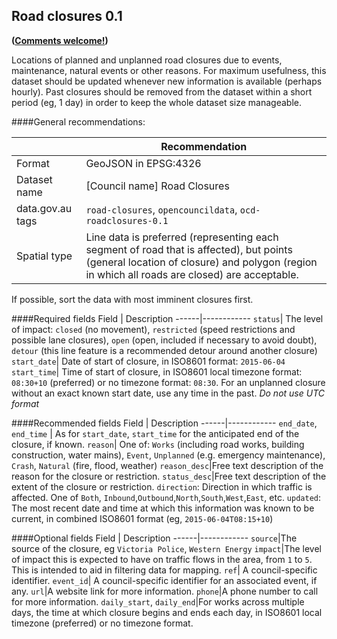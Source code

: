 ## Road closures 0.1 
**([Comments welcome!](https://github.com/okfnau/open-council-data/issues))**

Locations of planned and unplanned road closures due to events, maintenance, natural events or other reasons. For maximum usefulness, this dataset should be updated whenever new information is available (perhaps hourly). Past closures should be removed from the dataset within a short period (eg, 1 day) in order to keep the whole dataset size manageable.

####General recommendations:

&nbsp;| Recommendation
------|------------
Format| GeoJSON in EPSG:4326
Dataset name| [Council name] Road Closures
data.gov.au tags| `road-closures`, `opencouncildata`, `ocd-roadclosures-0.1`
Spatial type|Line data is preferred (representing each segment of road that is affected), but points (general location of closure) and polygon (region in which all roads are closed) are acceptable.

If possible, sort the data with most imminent closures first.



####Required fields
Field | Description
------|------------
`status`| The level of impact: `closed` (no movement), `restricted` (speed restrictions and possible lane closures), `open` (open, included if necessary to avoid doubt), `detour` (this line feature is a recommended detour around another closure)
`start_date`| Date of start of closure, in ISO8601 format: `2015-06-04`
`start_time`| Time of start of closure, in ISO8601 local timezone format: `08:30+10` (preferred) or no timezone format: `08:30`. For an unplanned closure without an exact known start date, use any time in the past. *Do not use UTC format*

####Recommended fields
Field | Description
------|------------
`end_date`, `end_time` | As for `start_date`, `start_time` for the anticipated end of the closure, if known.
`reason`| One of: `Works` (including road works, building construction, water mains), `Event`, `Unplanned` (e.g. emergency maintenance), `Crash`, `Natural` (fire, flood, weather)
`reason_desc`|Free text description of the reason for the closure or restriction.
`status_desc`|Free text description of the extent of the closure or restriction.
`direction`: Direction in which traffic is affected. One of `Both`, `Inbound`,`Outbound`,`North`,`South`,`West`,`East`, etc.
`updated`: The most recent date and time at which this information was known to be current, in combined ISO8601 format (eg, `2015-06-04T08:15+10`)

####Optional fields
Field | Description
------|------------
`source`|The source of the closure, eg `Victoria Police`, `Western Energy`
`impact`|The level of impact this is expected to have on traffic flows in the area, from `1` to `5`. This is intended to aid in filtering data for mapping.
`ref`| A council-specific identifier.
`event_id`| A council-specific identifier for an associated event, if any.
`url`|A website link for more information.
`phone`|A phone number to call for more information.
`daily_start`, `daily_end`|For works across multiple days, the time at which closure begins and ends each day, in ISO8601 local timezone (preferred) or no timezone format.
